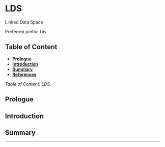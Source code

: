 # LDS

Linked Data Space

Preferred prefix: `lds`.

## Table of Content

- [**Prologue**](#prologue)
- [**Introduction**](#introduction)
- [**Summary**](#summary)
- [**References**](./references/README.md)

*Table of Content: LDS*.

## Prologue

## Introduction

## Summary

---